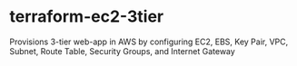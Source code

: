 # terraform-ec2-3tier
Provisions 3-tier web-app in AWS by configuring EC2, EBS, Key Pair, VPC, Subnet, Route Table, Security Groups, and Internet Gateway

